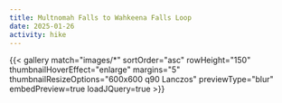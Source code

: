 ```yaml
---
title: Multnomah Falls to Wahkeena Falls Loop
date: 2025-01-26
activity: hike
---
```


{{< gallery match="images/*" sortOrder="asc" rowHeight="150" thumbnailHoverEffect="enlarge" margins="5" thumbnailResizeOptions="600x600 q90 Lanczos" previewType="blur" embedPreview=true loadJQuery=true >}}
